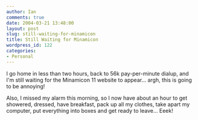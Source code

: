 ```yaml
---
author: Ian
comments: true
date: 2004-03-21 13:48:00
layout: post
slug: still-waiting-for-minamicon
title: Still Waiting for Minamicon
wordpress_id: 122
categories:
- Personal
---
```


I go home in less than two hours, back to 56k pay-per-minute dialup, and I'm still waiting for the Minamicon 11 website to appear... argh, this is going to be annoying!  

Also, I missed my alarm this morning, so I now have about an hour to get showered, dressed, have breakfast, pack up all my clothes, take apart my computer, put everything into boxes and get ready to leave...  Eeek!
